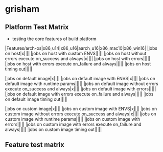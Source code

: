 # grisham

## Platform Test Matrix

- testing the core features of build platform

|Features/arch-os|x86_u14|x86_u16|aarch_u16|x86_mac10|x86_win16|
|jobs on host|x||||
|jobs on host with custom ENVS|||||
|jobs on host without errors execute on_success and always|x||||
|jobs on host with errors|||||
|jobs on host with errors execute on_failure and always|||||
|jobs on host timing out|||||

|jobs on default image|x||||
|jobs on default image with ENVS|x||||
|jobs on default image with runtime params|||||
|jobs on default image without errors execute on_success and always|x||||
|jobs on default image with errors|||||
|jobs on default image with errors execute on_failure and always|||||
|jobs on default image timing out|||||

|jobs on custom image|x||||
|jobs on custom image with ENVS|x||||
|jobs on custom image without errors execute on_success and always|x||||
|jobs on custom image with runtime params|||||
|jobs on custom image with errors|||||
|jobs on custom image with errors execute on_failure and always|||||
|jobs on custom image timing out|||||

## Feature test matrix

